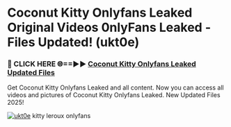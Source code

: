 # Coconut Kitty Onlyfans Leaked Original Videos 0nlyFans Leaked - Files Updated! (ukt0e)

<h3>🔴 CLICK HERE 🌐==►► <a href="https://tinyurl.com/3hn5wdd3" rel="nofollow">Coconut Kitty Onlyfans Leaked Updated Files</a></h3>

Get Coconut Kitty Onlyfans Leaked and all content. Now you can access all videos and pictures of Coconut Kitty Onlyfans Leaked. New Updated Files 2025!

[![ukt0e](https://i.imgur.com/4HnBqBT.gif)](https://tinyurl.com/3hn5wdd3)
kitty leroux onlyfans